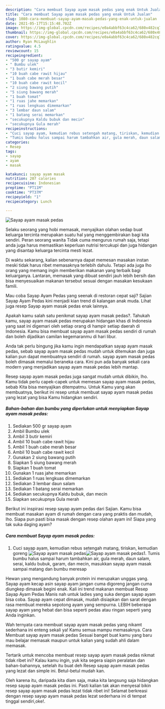 ```yaml
---
description: "Cara membuat Sayap ayam masak pedas yang enak Untuk Jualan"
title: "Cara membuat Sayap ayam masak pedas yang enak Untuk Jualan"
slug: 1080-cara-membuat-sayap-ayam-masak-pedas-yang-enak-untuk-jualan
date: 2021-05-17T15:15:48.702Z
image: https://img-global.cpcdn.com/recipes/e0a4abbf63c4ca62/680x482cq70/sayap-ayam-masak-pedas-foto-resep-utama.jpg
thumbnail: https://img-global.cpcdn.com/recipes/e0a4abbf63c4ca62/680x482cq70/sayap-ayam-masak-pedas-foto-resep-utama.jpg
cover: https://img-global.cpcdn.com/recipes/e0a4abbf63c4ca62/680x482cq70/sayap-ayam-masak-pedas-foto-resep-utama.jpg
author: Ryan McLaughlin
ratingvalue: 4.5
reviewcount: 15
recipeingredient:
- "500 gr sayap ayam"
- " Bumbu ulek"
- "3 butir kemiri"
- "10 buah cabe rawit hijau"
- "1 buah cabe merah besar"
- "10 buah cabe rawit kecil"
- "2 siung bawang putih"
- "5 siung bawang merah"
- "1 buah tomat"
- "1 ruas jahe memarkan"
- "1 ruas lengkuas dimemarkan"
- "3 lembar daun salam"
- "1 batang serai memarkan"
- "secukupnya Kaldu bubuk dan mecin"
- "secukupnya Gula merah"
recipeinstructions:
- "Cuci sayap ayam, kemudian rebus setengah matang, tiriskan, kemudian goreng"
- "Tumis bumbu halus sampai harum tambahkan air, gula merah, daun salam, serai, kaldu bubuk, garam, dan mecin, masukkan sayap ayam masak sampai matang dan bumbu meresap"
categories:
- Resep
tags:
- sayap
- ayam
- masak

katakunci: sayap ayam masak 
nutrition: 207 calories
recipecuisine: Indonesian
preptime: "PT11M"
cooktime: "PT37M"
recipeyield: "1"
recipecategory: Lunch

---
```



![Sayap ayam masak pedas](https://img-global.cpcdn.com/recipes/e0a4abbf63c4ca62/680x482cq70/sayap-ayam-masak-pedas-foto-resep-utama.jpg)

Selaku seorang yang hobi memasak, menyajikan olahan sedap buat keluarga tercinta merupakan suatu hal yang menggembirakan bagi kita sendiri. Peran seorang  wanita Tidak cuma mengurus rumah saja, tetapi anda juga harus memastikan keperluan nutrisi tercukupi dan juga hidangan yang disantap keluarga tercinta mesti lezat.

Di waktu  sekarang, kalian sebenarnya dapat memesan masakan instan meski tidak harus ribet memasaknya terlebih dahulu. Tetapi ada juga lho orang yang memang ingin memberikan makanan yang terbaik bagi keluarganya. Lantaran, memasak yang dibuat sendiri jauh lebih bersih dan bisa menyesuaikan makanan tersebut sesuai dengan masakan kesukaan famili. 

Mau coba Sayap Ayam Pedas yang seenak di restoran cepat saji? Sajian Sayap Ayam Pedas kini menjadi kian trend di kalangan anak muda. Lihat juga resep Sayap ayam masak pedas enak lainnya.

Apakah kamu salah satu penikmat sayap ayam masak pedas?. Tahukah kamu, sayap ayam masak pedas merupakan hidangan khas di Indonesia yang saat ini digemari oleh setiap orang di hampir setiap daerah di Indonesia. Kamu bisa membuat sayap ayam masak pedas sendiri di rumah dan boleh dijadikan camilan kegemaranmu di hari libur.

Anda tak perlu bingung jika kamu ingin mendapatkan sayap ayam masak pedas, sebab sayap ayam masak pedas mudah untuk ditemukan dan juga kalian pun dapat membuatnya sendiri di rumah. sayap ayam masak pedas boleh dimasak memalui beraneka cara. Kini pun ada banyak sekali cara modern yang menjadikan sayap ayam masak pedas lebih mantap.

Resep sayap ayam masak pedas juga sangat mudah untuk dibikin, lho. Kamu tidak perlu capek-capek untuk memesan sayap ayam masak pedas, sebab Kita bisa menyajikan ditempatmu. Untuk Kamu yang akan membuatnya, berikut ini resep untuk membuat sayap ayam masak pedas yang lezat yang bisa Kamu hidangkan sendiri.

<!--inarticleads1-->

##### Bahan-bahan dan bumbu yang diperlukan untuk menyiapkan Sayap ayam masak pedas:

1. Sediakan 500 gr sayap ayam
1. Ambil  Bumbu ulek
1. Ambil 3 butir kemiri
1. Ambil 10 buah cabe rawit hijau
1. Ambil 1 buah cabe merah besar
1. Ambil 10 buah cabe rawit kecil
1. Gunakan 2 siung bawang putih
1. Siapkan 5 siung bawang merah
1. Siapkan 1 buah tomat
1. Gunakan 1 ruas jahe memarkan
1. Sediakan 1 ruas lengkuas dimemarkan
1. Sediakan 3 lembar daun salam
1. Sediakan 1 batang serai memarkan
1. Sediakan secukupnya Kaldu bubuk, dan mecin
1. Siapkan secukupnya Gula merah


Berikut ini inspirasi resep sayap ayam pedas dari Sajian. Kamu bisa membuat masakan ayam di rumah dengan cara yang praktis dan mudah, lho. Siapa pun pasti bisa masak dengan resep olahan ayam ini! Siapa yang tak suka daging ayam? 

<!--inarticleads2-->

##### Cara membuat Sayap ayam masak pedas:

1. Cuci sayap ayam, kemudian rebus setengah matang, tiriskan, kemudian goreng
<img src="https://img-global.cpcdn.com/steps/a2133db9c97384dc/160x128cq70/sayap-ayam-masak-pedas-langkah-memasak-1-foto.jpg" alt="Sayap ayam masak pedas"><img src="https://img-global.cpcdn.com/steps/951bce2477c6cc98/160x128cq70/sayap-ayam-masak-pedas-langkah-memasak-1-foto.jpg" alt="Sayap ayam masak pedas">1. Tumis bumbu halus sampai harum tambahkan air, gula merah, daun salam, serai, kaldu bubuk, garam, dan mecin, masukkan sayap ayam masak sampai matang dan bumbu meresap


Hewan yang mengandung banyak protein ini merupakan unggas yang. Sayap ayam kecap asin sayap ayam jangan cuma digoreng jangan cuma diungkep dimasak begini enak. Kali ini trend makanan membuat Resep Sayap Ayam Pedas Manis nah untuk ladies yang suka dengan sayap ayam bisa coba. Sayap ayam cepat dimasak, mudah disiapkan dan sarat dengan rasa membuat mereka sepotong ayam yang sempurna. LEBIH beberapa sayap ayam yang hebat dan bisa seperti pedas atau ringan seperti yang Anda inginkan. 

Wah ternyata cara membuat sayap ayam masak pedas yang nikamt sederhana ini enteng sekali ya! Kamu semua mampu memasaknya. Cara Membuat sayap ayam masak pedas Sesuai banget buat kamu yang baru mau belajar memasak maupun untuk kalian yang sudah ahli dalam memasak.

Tertarik untuk mencoba membuat resep sayap ayam masak pedas nikmat tidak ribet ini? Kalau kamu ingin, yuk kita segera siapin peralatan dan bahan-bahannya, setelah itu buat deh Resep sayap ayam masak pedas yang lezat dan simple ini. Betul-betul mudah kan. 

Oleh karena itu, daripada kita diam saja, maka kita langsung saja hidangkan resep sayap ayam masak pedas ini. Pasti kalian tak akan menyesal bikin resep sayap ayam masak pedas lezat tidak ribet ini! Selamat berkreasi dengan resep sayap ayam masak pedas lezat sederhana ini di tempat tinggal sendiri,oke!.

